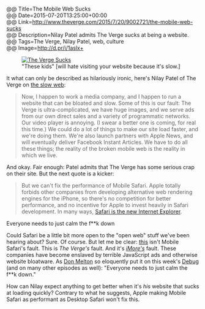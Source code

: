 @@ Title=The Mobile Web Sucks  
@@ Date=2015-07-20T13:25:00+00:00    
@@ Link=http://www.theverge.com/2015/7/20/9002721/the-mobile-web-sucks  
@@ Description=Nilay Patel admits The Verge sucks at being a website.  
@@ Tags=The Verge, Nilay Patel, web, culture  
@@ Image=http://d.pr/i/1aslx+  

<figure>
	<a class="nohover" href="http://d.pr/i/1aslx+">
		<img src="http://d.pr/i/1aslx+" alt="The Verge Sucks" />
	</a>
	<figcaption>"These kids" [will hate visiting your website because it's slow.]</figcaption>
</figure>

It what can only be described as hilariously ironic, here's Nilay Patel of The Verge on [the slow web][theoveranalyzed]:
>Now, I happen to work a media company, and I happen to run a website that can be bloated and slow. Some of this is our fault: The Verge is ultra-complicated, we have huge images, and we serve ads from our own direct sales and a variety of programmatic networks. Our video player is annoying. (I swear a better one is coming, for real this time.) We could do a lot of things to make our site load faster, and we're doing them. We're also launch partners with Apple News, and will eventually deliver Facebook Instant Articles. We have to do all these things; the reality of the broken mobile web is the reality in which we live.

And okay. Fair enough: Patel admits that The Verge has some serious crap on their site. But the next quote is a kicker:
>But we can't fix the performance of Mobile Safari. Apple totally forbids other companies from developing alternative web rendering engines for the iPhone, so there's no competition for better performance, and no incentive for Apple to invest heavily in Safari development. In many ways, [Safari is the new Internet Explorer][nolanlawson].

<div class="takehome"><p>Everyone needs to just calm the f**k down</p></div>

Could Safari be a little bit more open to the "open web" stuff we've been hearing about? Sure. Of course. But let me be clear: [this][theoveranalyzed 2] isn't Mobile Safari's fault. This is *The Verge's* fault. And it's [*iMore's*][theoveranalyzed 3] fault. These companies have become enslaved by terrible JavaScript ads and otherwise website bloatware. As [Don Melton][dm] so eloquently put it on this week's [Debug][overcast] (and on many other episodes as well): "Everyone needs to just calm the f**k down."

How can Nilay expect anything to get better when it's *his* website that sucks at loading quickly? Contrary to what he suggests, Apple making Mobile Safari as performant as Desktop Safari won't fix this. 

[dm]: http://donmelton.com/
[nolanlawson]: http://nolanlawson.com/2015/06/30/safari-is-the-new-ie/
[overcast]: https://overcast.fm/+I_IAnJ5Y
[theoveranalyzed]: http://www.theoveranalyzed.net/2015/7/12/why-the-web-is-so-slow
[theoveranalyzed 2]: http://www.theoveranalyzed.net/tags/Ditching%20Webfonts
[theoveranalyzed 3]: http://www.theoveranalyzed.net/2015/7/12/why-the-web-is-so-slow#imore